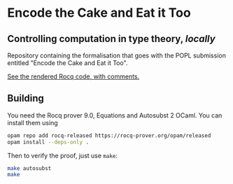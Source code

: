 # Encode the Cake and Eat it Too
## Controlling computation in type theory, *locally*

Repository containing the formalisation that goes with the POPL submission
entitled "Encode the Cake and Eat it Too".

[See the rendered Rocq code, with comments.](https://anonymous.4open.science/w/local-comp-popl-DE23/doc)

## Building

You need the Rocq prover 9.0, Equations and Autosubst 2 OCaml. You can install
them using
```sh
opam repo add rocq-released https://rocq-prover.org/opam/released
opam install --deps-only .
```

Then to verify the proof, just use `make`:
```sh
make autosubst
make
```
